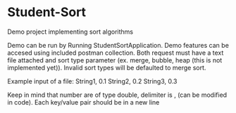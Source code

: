 # Student-Sort
Demo project implementing sort algorithms

Demo can be run by Running StudentSortApplication. Demo features can be accesed using included postman collection. Both request must have a text file attached and 
sort type parameter (ex. merge, bubble, heap (this is not implemented yet)). Invalid sort types will be defaulted to merge sort.

Example input of a file:
String1, 0.1
String2, 0.2
String3, 0.3

Keep in mind that number are of type double, delimiter is , (can be modified in code). Each key/value pair should be in a new line
